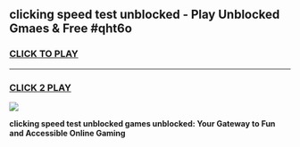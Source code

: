 
## clicking speed test unblocked - Play Unblocked Gmaes & Free #qht6o
<h3>
<a href="https://news.freeplayer.one?title=clicking_speed_test_unblocked&ref=24F">CLICK TO PLAY</a></h3>
<hr>

<h3>
<a href="https://news.freeplayer.one?title=clicking_speed_test_unblocked&ref=24F">CLICK 2 PLAY</a>
  
</h3>

<a href="https://news.freeplayer.one?title=clicking_speed_test_unblocked&ref=24F/"><img src="https://clearcache.store/games.png"></a>


**clicking speed test unblocked games unblocked: Your Gateway to Fun and Accessible Online Gaming**
